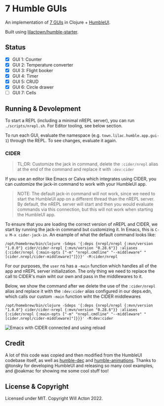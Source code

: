 # 7 Humble GUIs

An implementation of [7 GUIs](https://eugenkiss.github.io/7guis/tasks/) in
Clojure + [HumbleUI](https://github.com/HumbleUI/HumbleUI).

Built using [lilactown/humble-starter](https://github.com/lilactown/humble-starter).

## Status

- [x] GUI 1: Counter
- [x] GUI 2: Temperature converter
- [x] GUI 3: Flight booker
- [x] GUI 4: Timer
- [x] GUI 5: CRUD
- [x] GUI 6: Circle drawer
- [ ] GUI 7: Cells

## Running & Devolepment

To start a REPL (including a minimal nREPL server), you can run `./scripts/nrepl.sh`.
For Editor tooling, see below section.

To run each GUI, evaluate the namespace (e.g. `town.lilac.humble.app.gui-1`)
through the REPL. To see changes, evaluate it again.

### CIDER

> TL;DR: Customize the jack in command, delete the `:cider/nrepl` alias at the
> end of the command and replace it with `:dev:cider`

If you use an editor like Emacs or Calva which integrates using CIDER, you can
customize the jack-in command to work with your HumbleUI app.

> NOTE: The default jack-in command will not work, since we need to start the
> HumbleUI app on a different thread than the nREPL server. By default, the
> nREPL server will start and then you would evaluate commands via this
> connection, but this will not work when starting the HumbleUI app.

To ensure that you are loading the correct version of nREPL and CIDER, we start
by running the jack-in command but customizing it. In Emacs, this is
`C-u M-x cider-jack-in`. An example of what the default command looks like:

```
/opt/homebrew/bin/clojure -Sdeps '{:deps {nrepl/nrepl {:mvn/version "1.0.0"} cider/cider-nrepl {:mvn/version "0.28.6"}} :aliases {:cider/nrepl {:main-opts ["-m" "nrepl.cmdline" "--middleware" "[cider.nrepl/cider-middleware]"]}}}' -M:cider/nrepl
```

For our purposes, the `user` ns has a `-main` function which handles all of the
app and nREPL server initialization. The only thing we need to replace the call to
CIDER's main wiht our own and pass in the middlewares to it.

Below, we show the command after we delete the use of the `:cider/nrepl` alias
and replace it with the `:dev:cider` alias configured in our deps.edn, which
calls our custom `-main` function wiht the CIDER middlewares

```
/opt/homebrew/bin/clojure -Sdeps '{:deps {nrepl/nrepl {:mvn/version "1.0.0"} cider/cider-nrepl {:mvn/version "0.28.6"}} :aliases {:cider/nrepl {:main-opts ["-m" "nrepl.cmdline" "--middleware" "[cider.nrepl/cider-middleware]"]}}}' -M:dev:cider
```

![Emacs with CIDER connected and using reload](./cider-reload.png)

## Credit

A lot of this code was copied and then modified from the HumbleUI codebase
itself, as well as [humble-dec](https://github.com/tonsky/humble-deck/) and
[humble-animations](https://github.com/oakmac/humble-animations). Thanks to
@tonsky for developing HumbleUI and releasing so many cool examples, and @oakmac
for showing me some cool stuff too!

## License & Copyright

Licensed under MIT. Copyright Will Acton 2022.
